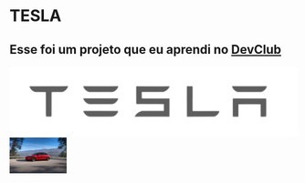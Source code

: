 <h1>TESLA</h1>
<h2>Esse foi um projeto que eu aprendi no <a href="https://rodolfomori.com.br">DevClub</a></h2>
<img src="https://github.com/Diego121985/Tesla/blob/main/img/logo.png?raw=true">
<img src=https://github.com/Diego121985/Tesla/blob/main/img/model-3.png?raw=true" width="100px";>
